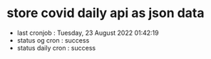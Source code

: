 # store covid daily api as json data

- last cronjob : Tuesday, 23 August 2022 01:42:19
- status og cron : success
- status daily cron : success
      
      